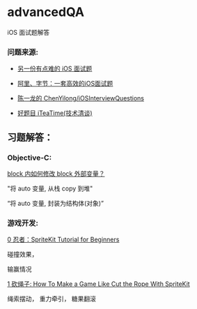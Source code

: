 # advancedQA
iOS 面试题解答



### 问题来源:


* [另一份有点难的 iOS 面试题](https://juejin.im/post/5b5abc145188251b2621f4a4)


* [阿里、字节：一套高效的iOS面试题](https://juejin.im/post/5e397ccaf265da570b3f1b02#heading-2)


* [陈一龙的 ChenYilong/iOSInterviewQuestions](https://github.com/ChenYilong/iOSInterviewQuestions)


* [好题目 iTeaTime(技术清谈)](https://github.com/iteatimeteam/Friday-QA)


## 习题解答：


### Objective-C:


[ block 内如何修改 block 外部变量？](https://mp.weixin.qq.com/s/VFzTBCiFcbPHqWAnsDtT4A)


"将 auto 变量, 从栈 copy 到堆"


“将 auto 变量, 封装为结构体(对象)”



### 游戏开发:

[0 忍者：SpriteKit Tutorial for Beginners](https://www.raywenderlich.com/71-spritekit-tutorial-for-beginners#toc-anchor-007)


碰撞效果，

输赢情况



[1 砍绳子: How To Make a Game Like Cut the Rope With SpriteKit](https://www.raywenderlich.com/5347797-how-to-make-a-game-like-cut-the-rope-with-spritekit)


绳索摆动，
重力牵引，
糖果翻滚